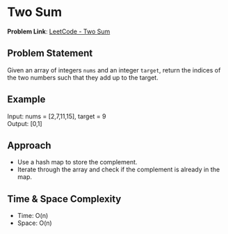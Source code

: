 # Two Sum

**Problem Link**: [LeetCode - Two Sum](https://leetcode.com/problems/two-sum/)

## Problem Statement

Given an array of integers `nums` and an integer `target`, return the indices of the two numbers such that they add up to the target.

## Example

Input: nums = [2,7,11,15], target = 9  
Output: [0,1]

## Approach

- Use a hash map to store the complement.
- Iterate through the array and check if the complement is already in the map.

## Time & Space Complexity

- Time: O(n)
- Space: O(n)
